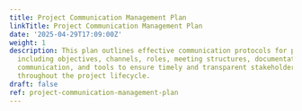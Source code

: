 ```yaml
---
title: Project Communication Management Plan
linkTitle: Project Communication Management Plan
date: '2025-04-29T17:09:00Z'
weight: 1
description: This plan outlines effective communication protocols for project management,
  including objectives, channels, roles, meeting structures, documentation, crisis
  communication, and tools to ensure timely and transparent stakeholder engagement
  throughout the project lifecycle.
draft: false
ref: project-communication-management-plan
---
```


